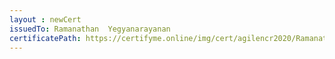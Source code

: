 ```yaml
--- 
layout : newCert 
issuedTo: Ramanathan  Yegyanarayanan 
certificatePath: https://certifyme.online/img/cert/agilencr2020/RamanathanYegyanarayanan_3caa4.png
--- 
```

